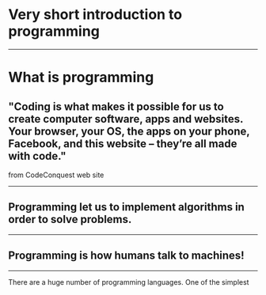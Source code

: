# Very short introduction to programming

---

# What is programming 


## "Coding is what makes it possible for us to create computer software, apps and websites. Your browser, your OS, the apps on your phone, Facebook, and this website – they’re all made with code." 
from CodeConquest web site

---

## Programming let us to implement algorithms in order to solve problems.

---

## Programming is how humans talk to machines!


---

There are a huge number of programming languages. One of the simplest 
